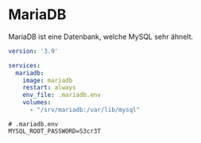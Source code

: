 # MariaDB

MariaDB ist eine Datenbank, welche MySQL sehr ähnelt.

```yaml
version: '3.9'

services:
  mariadb:
    image: mariadb
    restart: always
    env_file: .mariadb.env
    volumes:
      - "/srv/mariadb:/var/lib/mysql" 
```

```shell
# .mariadb.env
MYSQL_ROOT_PASSWORD=S3cr3T
```
